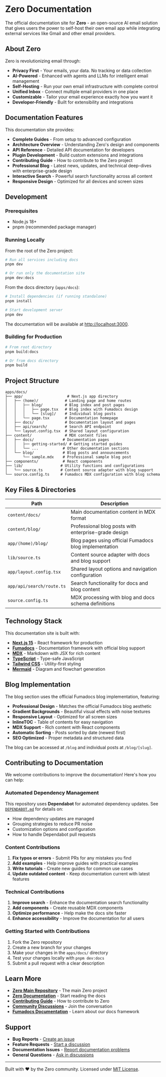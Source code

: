 # Zero Documentation

The official documentation site for **Zero** - an open-source AI email solution that gives users the power to self-host their own email app while integrating external services like Gmail and other email providers.

## About Zero

Zero is revolutionizing email through:

- **Privacy First** - Your emails, your data. No tracking or data collection
- **AI-Powered** - Enhanced with agents and LLMs for intelligent email management
- **Self-Hosting** - Run your own email infrastructure with complete control
- **Unified Inbox** - Connect multiple email providers in one place
- **Customizable** - Tailor your email experience exactly how you want it
- **Developer-Friendly** - Built for extensibility and integrations

## Documentation Features

This documentation site provides:

- **Complete Guides** - From setup to advanced configuration
- **Architecture Overview** - Understanding Zero's design and components
- **API Reference** - Detailed API documentation for developers
- **Plugin Development** - Build custom extensions and integrations
- **Contributing Guide** - How to contribute to the Zero project
- **Professional Blog** - Latest news, updates, and technical deep-dives with enterprise-grade design
- **Interactive Search** - Powerful search functionality across all content
- **Responsive Design** - Optimized for all devices and screen sizes

## Development

### Prerequisites

- Node.js 18+
- pnpm (recommended package manager)

### Running Locally

From the root of the Zero project:

```bash
# Run all services including docs
pnpm dev

# Or run only the documentation site
pnpm dev:docs
```

From the docs directory (`apps/docs`):

```bash
# Install dependencies (if running standalone)
pnpm install

# Start development server
pnpm dev
```

The documentation will be available at [http://localhost:3000](http://localhost:3000).

### Building for Production

```bash
# From root directory
pnpm build:docs

# Or from docs directory
pnpm build
```

## Project Structure

```text
apps/docs/
├── app/                    # Next.js app directory
│   ├── (home)/            # Landing page and home routes
│   │   ├── blog/          # Blog index and post pages
│   │   │   ├── page.tsx   # Blog index with Fumadocs design
│   │   │   └── [slug]/    # Individual blog posts
│   │   └── page.tsx       # Documentation homepage
│   ├── docs/              # Documentation layout and pages
│   ├── api/search/        # Search API endpoint
│   └── layout.config.tsx  # Shared layout configuration
├── content/               # MDX content files
│   ├── docs/             # Documentation pages
│   │   ├── getting-started/ # Getting started guides
│   │   └── ...           # Other documentation sections
│   └── blog/             # Blog posts and announcements
│       └── sample.mdx    # Professional sample blog post
├── components/           # React components
├── lib/                 # Utility functions and configurations
│   └── source.ts        # Content source adapter with blog support
└── source.config.ts     # Fumadocs MDX configuration with blog schema
```

## Key Files & Directories

| Path                      | Description                                            |
| ------------------------- | ------------------------------------------------------ |
| `content/docs/`           | Main documentation content in MDX format              |
| `content/blog/`           | Professional blog posts with enterprise-grade design  |
| `app/(home)/blog/`        | Blog pages using official Fumadocs blog implementation|
| `lib/source.ts`           | Content source adapter with docs and blog support     |
| `app/layout.config.tsx`   | Shared layout options and navigation configuration    |
| `app/api/search/route.ts` | Search functionality for docs and blog content        |
| `source.config.ts`        | MDX processing with blog and docs schema definitions  |

## Technology Stack

This documentation site is built with:

- **[Next.js 15](https://nextjs.org/)** - React framework for production
- **[Fumadocs](https://fumadocs.vercel.app/)** - Documentation framework with official blog support
- **[MDX](https://mdxjs.com/)** - Markdown with JSX for rich content
- **[TypeScript](https://www.typescriptlang.org/)** - Type-safe JavaScript
- **[Tailwind CSS](https://tailwindcss.com/)** - Utility-first styling
- **[Mermaid](https://mermaid.js.org/)** - Diagram and flowchart generation

## Blog Implementation

The blog section uses the official Fumadocs blog implementation, featuring:

- **Professional Design** - Matches the official Fumadocs blog aesthetic
- **Gradient Backgrounds** - Beautiful visual effects with noise textures
- **Responsive Layout** - Optimized for all screen sizes
- **InlineTOC** - Table of contents for easy navigation
- **MDX Support** - Rich content with React components
- **Automatic Sorting** - Posts sorted by date (newest first)
- **SEO Optimized** - Proper metadata and structured data

The blog can be accessed at `/blog` and individual posts at `/blog/[slug]`.

## Contributing to Documentation

We welcome contributions to improve the documentation! Here's how you can help:

### Automated Dependency Management

This repository uses **Dependabot** for automated dependency updates. See [`DEPENDABOT.md`](DEPENDABOT.md) for details on:
- How dependency updates are managed
- Grouping strategies to reduce PR noise  
- Customization options and configuration
- How to handle Dependabot pull requests

### Content Contributions

1. **Fix typos or errors** - Submit PRs for any mistakes you find
2. **Add examples** - Help improve guides with practical examples
3. **Write tutorials** - Create new guides for common use cases
4. **Update outdated content** - Keep documentation current with latest features

### Technical Contributions

1. **Improve search** - Enhance the documentation search functionality
2. **Add components** - Create reusable MDX components
3. **Optimize performance** - Help make the docs site faster
4. **Enhance accessibility** - Improve the documentation for all users

### Getting Started with Contributions

1. Fork the Zero repository
2. Create a new branch for your changes
3. Make your changes in the `apps/docs/` directory
4. Test your changes locally with `pnpm dev:docs`
5. Submit a pull request with a clear description

## Learn More

- **[Zero Main Repository](https://github.com/Mail-0/zero)** - The main Zero project
- **[Zero Documentation](/)** - Start reading the docs
- **[Contributing Guide](/docs/contributing)** - How to contribute to Zero
- **[Community Discussions](https://github.com/Mail-0/zero/discussions)** - Join the conversation
- **[Fumadocs Documentation](https://fumadocs.vercel.app)** - Learn about our docs framework
  
## Support
- **Bug Reports** - [Create an issue](https://github.com/Mail-0/docs/issues)
- **Feature Requests** - [Start a discussion](https://github.com/Mail-0/docs/discussions)
- **Documentation Issues** - [Report documentation problems](https://github.com/Mail-0/docs/issues)
- **General Questions** - [Ask in discussions](https://github.com/Mail-0/docs/discussions)

---

Built with ❤️ by the Zero community. Licensed under [MIT License](./LICENSE).
